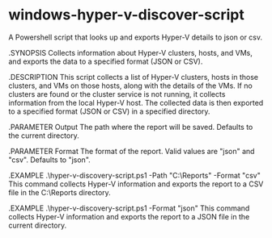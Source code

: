 # windows-hyper-v-discover-script

A Powershell script that looks up and exports Hyper-V details to json or csv.

.SYNOPSIS
    Collects information about Hyper-V clusters, hosts, and VMs, and exports the data to a specified format (JSON or CSV).

.DESCRIPTION
    This script collects a list of Hyper-V clusters, hosts in those clusters, and VMs on those hosts, along with the details of the VMs.
    If no clusters are found or the cluster service is not running, it collects information from the local Hyper-V host.
    The collected data is then exported to a specified format (JSON or CSV) in a specified directory.

.PARAMETER Output
    The path where the report will be saved. Defaults to the current directory.

.PARAMETER Format
    The format of the report. Valid values are "json" and "csv". Defaults to "json".

.EXAMPLE
    .\hyper-v-discovery-script.ps1 -Path "C:\Reports" -Format "csv"
    This command collects Hyper-V information and exports the report to a CSV file in the C:\Reports directory.

.EXAMPLE
    .\hyper-v-discovery-script.ps1 -Format "json"
    This command collects Hyper-V information and exports the report to a JSON file in the current directory.
